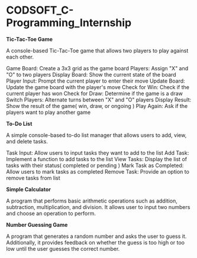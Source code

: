 # CODSOFT_C-Programming_Internship
<b>Tic-Tac-Toe Game</b>

A console-based Tic-Tac-Toe game that allows two players to play against each other.

Game Board: Create a 3x3 grid as the game board
Players: Assign "X" and "O" to two players
Display Board: Show the current state of the board
Player Input: Prompt the current player to enter their move
Update Board: Update the game board with the player's move
Check for Win: Check if the current player has won
Check for Draw: Determine if the game is a draw
Switch Players: Alternate turns between "X" and "O" players
Display Result: Show the result of the game( win, draw, or ongoing )
Play Again: Ask if the players want to play another game

<b>To-Do List</b>

A simple console-based to-do list manager that allows users to add, view, and delete tasks.

Task Input: Allow users to input tasks they want to add to the list
Add Task: Implement a function to add tasks to the list
View Tasks: Display the list of tasks with their status( completed or pending )
Mark Task as Completed: Allow users to mark tasks as completed
Remove Task: Provide an option to remove tasks from list

<b>Simple Calculator</b>

A program that performs basic arithmetic operations such as addition, subtraction, multiplication, and division. It allows user to input two numbers and choose an operation to perform.

<b>Number Guessing Game</b>

A program that generates a random number and asks the user to guess it. Additionally, it provides feedback on whether the guess is too high or too low until the user guesses the correct number.

